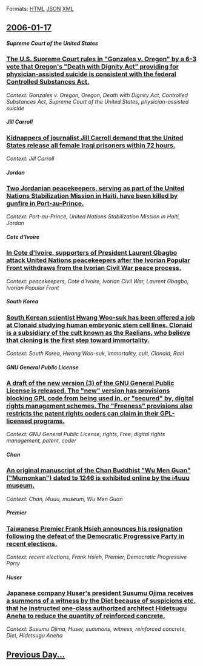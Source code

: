 
Formats: [HTML](2006/01/17/index.html)  [JSON](2006/01/17/index.json)  [XML](2006/01/17/index.xml)  

## [2006-01-17](/news/2006/01/17/index.md)

##### Supreme Court of the United States
### [ The U.S. Supreme Court rules in "Gonzales v. Oregon" by a 6-3 vote that Oregon's "Death with Dignity Act" providing for physician-assisted suicide is consistent with the federal Controlled Substances Act. ](/news/2006/01/17/the-u-s-supreme-court-rules-in-gonzales-v-oregon-by-a-6a3-vote-that-oregon-s-death-with-dignity-act-providing-for-physician-assiste.md)
_Context: Gonzales v. Oregon, Oregon, Death with Dignity Act, Controlled Substances Act, Supreme Court of the United States, physician-assisted suicide_

##### Jill Carroll
### [ Kidnappers of journalist Jill Carroll demand that the United States release all female Iraqi prisoners within 72 hours. ](/news/2006/01/17/kidnappers-of-journalist-jill-carroll-demand-that-the-united-states-release-all-female-iraqi-prisoners-within-72-hours.md)
_Context: Jill Carroll_

##### Jordan
### [ Two Jordanian peacekeepers, serving as part of the United Nations Stabilization Mission in Haiti, have been killed by gunfire in Port-au-Prince. ](/news/2006/01/17/two-jordanian-peacekeepers-serving-as-part-of-the-united-nations-stabilization-mission-in-haiti-have-been-killed-by-gunfire-in-port-au-pr.md)
_Context: Port-au-Prince, United Nations Stabilization Mission in Haiti, Jordan_

##### Cote d'Ivoire
### [ In Cote d'Ivoire, supporters of President Laurent Gbagbo attack United Nations peacekeepers after the Ivorian Popular Front withdraws from the Ivorian Civil War peace process. ](/news/2006/01/17/in-ca-te-d-ivoire-supporters-of-president-laurent-gbagbo-attack-united-nations-peacekeepers-after-the-ivorian-popular-front-withdraws-from.md)
_Context: peacekeepers, Cote d'Ivoire, Ivorian Civil War, Laurent Gbagbo, Ivorian Popular Front_

##### South Korea
### [ South Korean scientist Hwang Woo-suk has been offered a job at Clonaid studying human embryonic stem cell lines. Clonaid is a subsidiary of the cult known as the Raelians, who believe that cloning is the first step toward immortality. ](/news/2006/01/17/south-korean-scientist-hwang-woo-suk-has-been-offered-a-job-at-clonaid-studying-human-embryonic-stem-cell-lines-clonaid-is-a-subsidiary-of.md)
_Context: South Korea, Hwang Woo-suk, immortality, cult, Clonaid, Rael_

##### GNU General Public License
### [ A draft of the new version (3) of the GNU General Public License is released. The "new" version has provisions blocking GPL code from being used in, or "secured" by, digital rights management schemes. The "Freeness" provisions also restricts the patent rights coders can claim in their GPL-licensed programs. ](/news/2006/01/17/a-draft-of-the-new-version-3-of-the-gnu-general-public-license-is-released-the-new-version-has-provisions-blocking-gpl-code-from-being.md)
_Context: GNU General Public License, rights, Free, digital rights management, patent, coder_

##### Chan
### [ An original manuscript of the Chan Buddhist "Wu Men Guan" ("Mumonkan") dated to 1246 is exhibited online by the i4uuu museum. ](/news/2006/01/17/an-original-manuscript-of-the-cha-n-buddhist-wu-men-guan-mumonkan-dated-to-1246-is-exhibited-online-by-the-i4uuu-museum.md)
_Context: Chan, i4uuu, museum, Wu Men Guan_

##### Premier
### [ Taiwanese Premier Frank Hsieh announces his resignation following the defeat of the Democratic Progressive Party in recent elections. ](/news/2006/01/17/taiwanese-premier-frank-hsieh-announces-his-resignation-following-the-defeat-of-the-democratic-progressive-party-in-recent-elections.md)
_Context: recent elections, Frank Hsieh, Premier, Democratic Progressive Party_

##### Huser
### [ Japanese company Huser's president Susumu Ojima receives a summons of a witness by the Diet because of suspicions etc. that he instructed one-class authorized architect Hidetsugu Aneha to reduce the quantity of reinforced concrete. ](/news/2006/01/17/japanese-company-huser-s-president-susumu-ojima-receives-a-summons-of-a-witness-by-the-diet-because-of-suspicions-etc-that-he-instructed-o.md)
_Context: Susumu Ojima, Huser, summons, witness, reinforced concrete, Diet, Hidetsugu Aneha_

## [Previous Day...](/news/2006/01/16/index.md)

